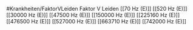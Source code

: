 #Krankheiten/FaktorVLeiden
Faktor V Leiden
[[70 Hz (E)]]
[[520 Hz (E)]]
[[30000 Hz (E)]]
[[47500 Hz (E)]]
[[150000 Hz (E)]]
[[225160 Hz (E)]]
[[476500 Hz (E)]]
[[527000 Hz (E)]]
[[663710 Hz (E)]]
[[742000 Hz (E)]]